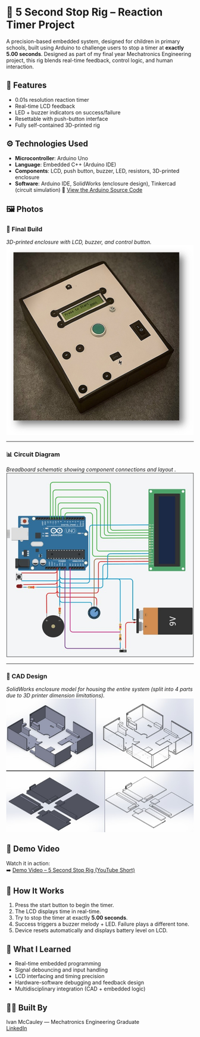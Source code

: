 # 🛑 5 Second Stop Rig – Reaction Timer Project

A precision-based embedded system, designed for children in primary schools, built using Arduino to challenge users to stop a timer at **exactly 5.00 seconds**. Designed as part of my final year Mechatronics Engineering project, this rig blends real-time feedback, control logic, and human interaction.

## 🔧 Features

- 0.01s resolution reaction timer
- Real-time LCD feedback
- LED + buzzer indicators on success/failure
- Resettable with push-button interface
- Fully self-contained 3D-printed rig

## ⚙️ Technologies Used

- **Microcontroller**: Arduino Uno  
- **Language**: Embedded C++ (Arduino IDE)  
- **Components**: LCD, push button, buzzer, LED, resistors, 3D-printed enclosure  
- **Software**: Arduino IDE, SolidWorks (enclosure design), Tinkercad (circuit simulation)
📄 [View the Arduino Source Code](./5SecondStop.ino)


## 🖼️ Photos

### 🔧 Final Build  
*3D-printed enclosure with LCD, buzzer, and control button.*  
![Final Build](device_photo.jpg)

---

### 📊 Circuit Diagram  
*Breadboard schematic showing component connections and layout .*  
![Circuit Diagram](circuit_diagram.jpg)

---

### 🧩 CAD Design  
*SolidWorks enclosure model for housing the entire system (split into 4 parts due to 3D printer dimension limitations).*  
![CAD Design](CAD_Design.jpg)

## 🎥 Demo Video

Watch it in action:  
➡️ [Demo Video – 5 Second Stop Rig (YouTube Short)](https://youtube.com/shorts/lqYZ7MV_RtU?feature=shared)

## 🧠 How It Works

1. Press the start button to begin the timer.  
2. The LCD displays time in real-time.  
3. Try to stop the timer at exactly **5.00 seconds**.  
4. Success triggers a buzzer melody + LED. Failure plays a different tone.  
5. Device resets automatically and displays battery level on LCD.


## 📘 What I Learned

- Real-time embedded programming  
- Signal debouncing and input handling  
- LCD interfacing and timing precision  
- Hardware-software debugging and feedback design  
- Multidisciplinary integration (CAD + embedded logic)

## 👨‍💻 Built By

Ivan McCauley — Mechatronics Engineering Graduate  
[LinkedIn](https://www.linkedin.com/in/ivan-mccauley-82b17a177)
